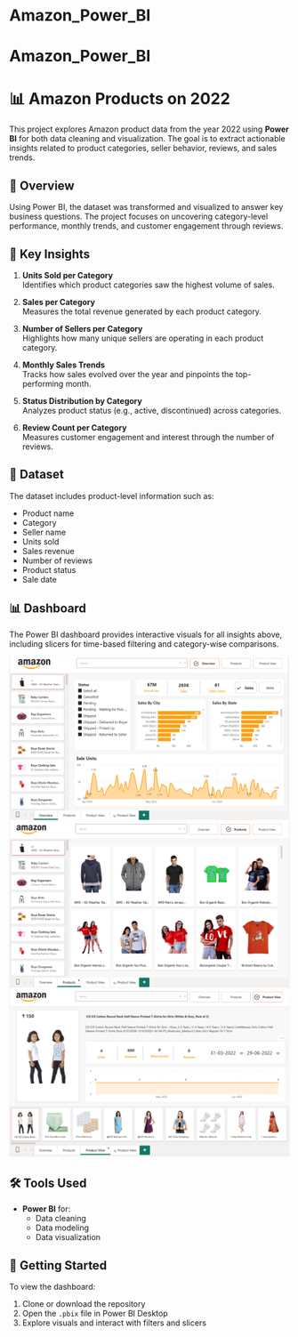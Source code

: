 # Amazon_Power_BI

# Amazon_Power_BI

# 📊 Amazon Products on 2022

This project explores Amazon product data from the year 2022 using **Power BI** for both data cleaning and visualization. The goal is to extract actionable insights related to product categories, seller behavior, reviews, and sales trends.

## 📝 Overview

Using Power BI, the dataset was transformed and visualized to answer key business questions. The project focuses on uncovering category-level performance, monthly trends, and customer engagement through reviews.

## 📌 Key Insights

1. **Units Sold per Category**  
   Identifies which product categories saw the highest volume of sales.

2. **Sales per Category**  
   Measures the total revenue generated by each product category.

3. **Number of Sellers per Category**  
   Highlights how many unique sellers are operating in each product category.

4. **Monthly Sales Trends**  
   Tracks how sales evolved over the year and pinpoints the top-performing month.

5. **Status Distribution by Category**  
   Analyzes product status (e.g., active, discontinued) across categories.

6. **Review Count per Category**  
   Measures customer engagement and interest through the number of reviews.

## 📂 Dataset

The dataset includes product-level information such as:
- Product name
- Category
- Seller name
- Units sold
- Sales revenue
- Number of reviews
- Product status
- Sale date

## 📊 Dashboard

The Power BI dashboard provides interactive visuals for all insights above, including slicers for time-based filtering and category-wise comparisons.

![Dashboard Preview](dashboard.png)
![Products](dashboard_preview_2.png)
![Products_View](dashboard_preview_3.png)

## 🛠️ Tools Used

- **Power BI** for:
  - Data cleaning
  - Data modeling
  - Data visualization

## 🚀 Getting Started

To view the dashboard:
1. Clone or download the repository
2. Open the `.pbix` file in Power BI Desktop
3. Explore visuals and interact with filters and slicers
